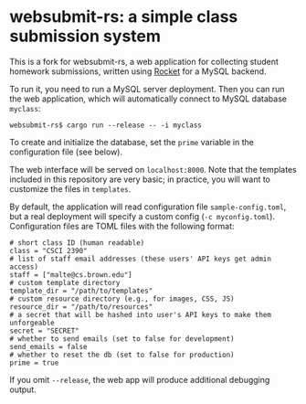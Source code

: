 # websubmit-rs: a simple class submission system

This is a fork for websubmit-rs, a web application for collecting student homework
submissions, written using [Rocket](https://rocket.rs) for a MySQL backend.

To run it, you need to run a MySQL server deployment.
Then you can run the web application, which will automatically connect
to MySQL database `myclass`:
```
websubmit-rs$ cargo run --release -- -i myclass
```
To create and initialize the database, set the `prime` variable in the configuration
file (see below).

The web interface will be served on `localhost:8000`. Note that the
templates included in this repository are very basic; in practice, you
will want to customize the files in `templates`.

By default, the application will read configuration file `sample-config.toml`,
but a real deployment will specify a custom config (`-c myconfig.toml`).
Configuration files are TOML files with the following format:
```
# short class ID (human readable)
class = "CSCI 2390"
# list of staff email addresses (these users' API keys get admin access)
staff = ["malte@cs.brown.edu"]
# custom template directory
template_dir = "/path/to/templates"
# custom resource directory (e.g., for images, CSS, JS)
resource_dir = "/path/to/resources"
# a secret that will be hashed into user's API keys to make them unforgeable
secret = "SECRET"
# whether to send emails (set to false for development)
send_emails = false
# whether to reset the db (set to false for production)
prime = true
```

If you omit `--release`, the web app will produce additional
debugging output.


